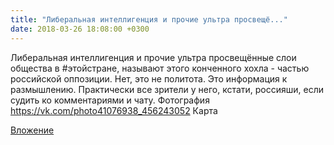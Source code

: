 ```yaml
---
title: "Либеральная интеллигенция и прочие ультра просвещё..."
date: 2018-03-26 18:08:00 +0300
---
```


Либеральная интеллигенция и прочие ультра просвещённые слои общества в #этойстране, называют этого конченного хохла - частью российской оппозиции. Нет, это не политота. Это информация к размышлению. Практически все зрители у него, кстати, россияши, если судить ко комментариями и чату.
Фотография
<a class="vk-attach" href="https://vk.com/photo41076938_456243052">https://vk.com/photo41076938_456243052</a>
Карта

<a class="vk-attach" href="https://vk.com/photo41076938_456243052">Вложение</a>
